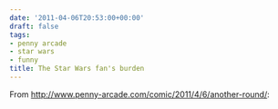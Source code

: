 ```yaml
---
date: '2011-04-06T20:53:00+00:00'
draft: false
tags:
- penny arcade
- star wars
- funny
title: The Star Wars fan's burden
---
```


From http://www.penny-arcade.com/comic/2011/4/6/another-round/:
